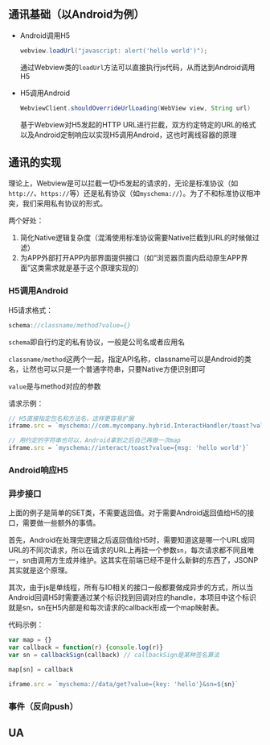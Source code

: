 ## 通讯基础（以Android为例）

- Android调用H5

    ``` java
    webview.loadUrl("javascript: alert('hello world')");
    ```

    通过Webview类的`loadUrl`方法可以直接执行js代码，从而达到Android调用H5

- H5调用Android

    ``` java
    WebviewClient.shouldOverrideUrlLoading(WebView view, String url)
    ```

    基于Webview对H5发起的HTTP URL进行拦截，双方约定特定的URL的格式以及Android定制响应以实现H5调用Android，这也时离线容器的原理


## 通讯的实现

理论上，Webview是可以拦截一切H5发起的请求的，无论是标准协议（如`http://`、`https://`等）还是私有协议（如`myschema://`）。为了不和标准协议相冲突，我们采用私有协议的形式。

两个好处：

1. 简化Native逻辑复杂度（混淆使用标准协议需要Native拦截到URL的时候做过滤）
2. 为APP外部打开APP内部界面提供接口（如“浏览器页面内启动原生APP界面”这类需求就是基于这个原理实现的）


### H5调用Android

H5请求格式：

``` js
schema://classname/method?value={}
```

`schema`即自行约定的私有协议，一般是公司名或者应用名

`classname/method`这两个一起，指定API名称，classname可以是Android的类名，让然也可以只是一个普通字符串，只要Native方便识别即可

`value`是与method对应的参数

请求示例：

``` js
// H5直接指定包名和方法名，这样更容易扩展
iframe.src = `myschema://com.mycompany.hybrid.InteractHandler/toast?value={msg: 'hello world'}`

// 用约定的字符串也可以，Android拿到之后自己再做一次map
iframe.src = `myschema://interact/toast?value={msg: 'hello world'}`
```

### Android响应H5




### 异步接口

上面的例子是简单的SET类，不需要返回值。对于需要Android返回值给H5的接口，需要做一些额外的事情。

首先，Android在处理完逻辑之后返回值给H5时，需要知道这是哪一个URL或同URL的不同次请求，所以在请求的URL上再挂一个参数`sn`，每次请求都不同且唯一，sn由调用方生成并维护。这其实在前端已经不是什么新鲜的东西了，JSONP其实就是这个原理。

其次，由于js是单线程，所有与IO相关的接口一般都要做成异步的方式，所以当Android回调H5时需要通过某个标识找到回调对应的handle，本项目中这个标识就是sn，sn在H5内部是和每次请求的callback形成一个map映射表。

代码示例：

``` js
var map = {}
var callback = function(r) {console.log(r)}
var sn = callbackSign(callback) // callbackSign是某种签名算法

map[sn] = callback

iframe.src = `myschema://data/get?value={key: 'hello'}&sn=${sn}`
```



### 事件（反向push）


## UA
